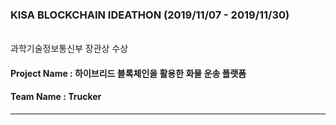 ### KISA BLOCKCHAIN IDEATHON (2019/11/07 - 2019/11/30)
<br/>
과학기술정보통신부 장관상 수상

#### Project Name : 하이브리드 블록체인을 활용한 화물 운송 플랫폼 
#### Team Name : Trucker
<hr/>

